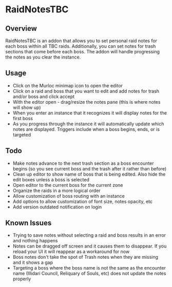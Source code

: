 # RaidNotesTBC

## Overview

RaidNotesTBC is an addon that allows you to set personal raid notes for each boss within all TBC raids. Additionally, you can set notes for trash sections that come before each boss. The addon will handle progressing the notes as you clear the instance.

## Usage

* Click on the Murloc minimap icon to open the editor
* Click on a raid and boss that you want to edit and add notes for trash and/or boss and click accept
* With the editor open - drag/resize the notes pane (this is where notes will show up)
* When you enter an instance that it recognizes it will display notes for the first boss
* As you progress through the instance it will automatically update which notes are displayed. Triggers include when a boss begins, ends, or is targeted

## Todo

* Make notes advance to the next trash section as a boss encounter begins (so you see current boss and the trash after it rather than before)
* Clean up editor to show name of boss that is being edited. Also hide the edit boxes unless a boss is selected
* Open editor to the current boss for the current zone
* Organize the raids in a more logical order
* Allow customization of boss routing with an instance
* Add options to allow customization of font size, notes opacity, etc
* Add version outdated notification on login

## Known Issues

* Trying to save notes without selecting a raid and boss results in an error and nothing happens
* Notes can be dragged off screen and it causes them to disappear. If you reload your UI it will reappear as a workaround for now
* Boss notes don't take the spot of Trash notes when they are missing and it shows a gap
* Targeting a boss where the boss name is not the same as the encounter name (Illidari Council, Reliquary of Souls, etc) does not update the notes properly